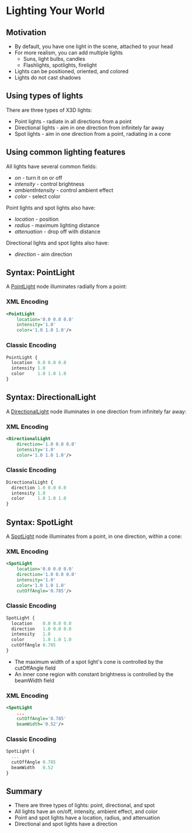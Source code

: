 # Lighting Your World

## Motivation

- By default, you have one light in the scene, attached to your head
- For more realism, you can add multiple lights
  - Suns, light bulbs, candles
  - Flashlights, spotlights, firelight
- Lights can be positioned, oriented, and colored
- Lights do not cast shadows

## Using types of lights

There are three types of X3D lights:

- Point lights - radiate in all directions from a point
- Directional lights - aim in one direction from infinitely far away
- Spot lights - aim in one direction from a point, radiating in a cone

## Using common lighting features

All lights have several common fields:

- *on* - turn it on or off
- *intensity* - control brightness
- *ambientIntensity* - control ambient effect
- *color* - select color

Point lights and spot lights also have:

- *location* - position
- *radius* - maximum lighting distance
- *attenuation* - drop off with distance

Directional lights and spot lights also have:

- *direction* - aim direction

## Syntax: PointLight

A [PointLight](https://www.web3d.org/documents/specifications/19775-1/V3.3/Part01/components/lighting.html#PointLight) node illuminates radially from a point:

### XML Encoding

```xml
<PointLight
    location='0.0 0.0 0.0'
    intensity='1.0'
    color='1.0 1.0 1.0'/>
```

### Classic Encoding

```js
PointLight {
  location  0.0 0.0 0.0
  intensity 1.0
  color     1.0 1.0 1.0
}
```

## Syntax: DirectionalLight

A [DirectionalLight](https://www.web3d.org/documents/specifications/19775-1/V3.3/Part01/components/lighting.html#DirectionalLight) node illuminates in one direction from infinitely far away:

### XML Encoding

```xml
<DirectionalLight
    direction='1.0 0.0 0.0'
    intensity='1.0'
    color='1.0 1.0 1.0'/>
```

### Classic Encoding

```js
DirectionalLight {
  direction 1.0 0.0 0.0
  intensity 1.0
  color     1.0 1.0 1.0
}
```

## Syntax: SpotLight

A [SpotLight](https://www.web3d.org/documents/specifications/19775-1/V3.3/Part01/components/lighting.html#SpotLight) node illuminates from a point, in one direction, within a cone:

### XML Encoding

```xml
<SpotLight
    location='0.0 0.0 0.0'
    direction='1.0 0.0 0.0'
    intensity='1.0'
    color='1.0 1.0 1.0'
    cutOffAngle='0.785'/>
```

### Classic Encoding

```js
SpotLight {
  location    0.0 0.0 0.0
  direction   1.0 0.0 0.0
  intensity   1.0
  color       1.0 1.0 1.0
  cutOffAngle 0.785
}
```

- The maximum width of a spot light's cone is controlled by the cutOffAngle field
- An inner cone region with constant brightness is controlled by the beamWidth field

### XML Encoding

```xml
<SpotLight
    ...
    cutOffAngle='0.785'
    beamWidth='0.52'/>
```

### Classic Encoding

```js
SpotLight {
  ...
  cutOffAngle 0.785
  beamWidth   0.52
}
```

## Summary

- There are three types of lights: point, directional, and spot
- All lights have an on/off, intensity, ambient effect, and color
- Point and spot lights have a location, radius, and attenuation
- Directional and spot lights have a direction
